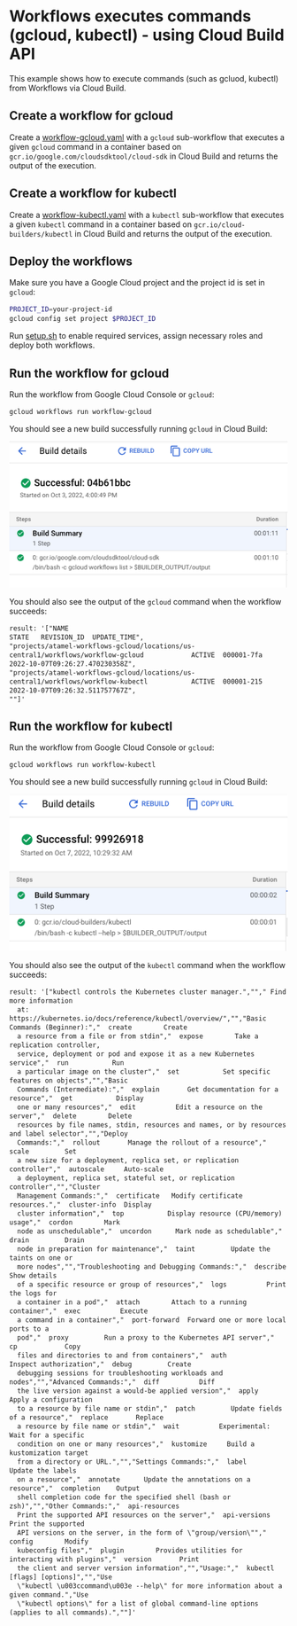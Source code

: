 # Workflows executes commands (gcloud, kubectl) - using Cloud Build API

This example shows how to execute commands (such as gcluod, kubectl) from
Workflows via Cloud Build.

## Create a workflow for gcloud

Create a [workflow-gcloud.yaml](workflow-gcloud.yaml) with a `gcloud`
sub-workflow that executes a given `gcloud` command in a container based on
`gcr.io/google.com/cloudsdktool/cloud-sdk` in Cloud Build and returns the output
of the execution.

## Create a workflow for kubectl

Create a [workflow-kubectl.yaml](workflow-kubectl.yaml) with a `kubectl`
sub-workflow that executes a given `kubectl` command in a container based on
`gcr.io/cloud-builders/kubectl` in Cloud Build and returns the output
of the execution.

## Deploy the workflows

Make sure you have a Google Cloud project and the project id is set in `gcloud`:

```sh
PROJECT_ID=your-project-id
gcloud config set project $PROJECT_ID
```

Run [setup.sh](setup.sh) to enable required services, assign necessary roles and
deploy both workflows.

## Run the workflow for gcloud

Run the workflow from Google Cloud Console or `gcloud`:

```sh
gcloud workflows run workflow-gcloud
```

You should see a new build successfully running `gcloud` in Cloud Build:

![Build in Cloud Build](images/image0.png)

You should also see the output of the `gcloud` command when the workflow
succeeds:

```log
result: '["NAME                                                                                        STATE   REVISION_ID  UPDATE_TIME",
"projects/atamel-workflows-gcloud/locations/us-central1/workflows/workflow-gcloud            ACTIVE  000001-7fa   2022-10-07T09:26:27.470230358Z",
"projects/atamel-workflows-gcloud/locations/us-central1/workflows/workflow-kubectl           ACTIVE  000001-215   2022-10-07T09:26:32.511757767Z",
""]'
```

## Run the workflow for kubectl

Run the workflow from Google Cloud Console or `gcloud`:

```sh
gcloud workflows run workflow-kubectl
```

You should see a new build successfully running `gcloud` in Cloud Build:

![Build in Cloud Build](images/image1.png)

You should also see the output of the `kubectl` command when the workflow
succeeds:

```log
result: '["kubectl controls the Kubernetes cluster manager.",""," Find more information
  at: https://kubernetes.io/docs/reference/kubectl/overview/","","Basic Commands (Beginner):","  create        Create
  a resource from a file or from stdin","  expose        Take a replication controller,
  service, deployment or pod and expose it as a new Kubernetes service","  run           Run
  a particular image on the cluster","  set           Set specific features on objects","","Basic
  Commands (Intermediate):","  explain       Get documentation for a resource","  get           Display
  one or many resources","  edit          Edit a resource on the server","  delete        Delete
  resources by file names, stdin, resources and names, or by resources and label selector","","Deploy
  Commands:","  rollout       Manage the rollout of a resource","  scale         Set
  a new size for a deployment, replica set, or replication controller","  autoscale     Auto-scale
  a deployment, replica set, stateful set, or replication controller","","Cluster
  Management Commands:","  certificate   Modify certificate resources.","  cluster-info  Display
  cluster information","  top           Display resource (CPU/memory) usage","  cordon        Mark
  node as unschedulable","  uncordon      Mark node as schedulable","  drain         Drain
  node in preparation for maintenance","  taint         Update the taints on one or
  more nodes","","Troubleshooting and Debugging Commands:","  describe      Show details
  of a specific resource or group of resources","  logs          Print the logs for
  a container in a pod","  attach        Attach to a running container","  exec          Execute
  a command in a container","  port-forward  Forward one or more local ports to a
  pod","  proxy         Run a proxy to the Kubernetes API server","  cp            Copy
  files and directories to and from containers","  auth          Inspect authorization","  debug         Create
  debugging sessions for troubleshooting workloads and nodes","","Advanced Commands:","  diff          Diff
  the live version against a would-be applied version","  apply         Apply a configuration
  to a resource by file name or stdin","  patch         Update fields of a resource","  replace       Replace
  a resource by file name or stdin","  wait          Experimental: Wait for a specific
  condition on one or many resources","  kustomize     Build a kustomization target
  from a directory or URL.","","Settings Commands:","  label         Update the labels
  on a resource","  annotate      Update the annotations on a resource","  completion    Output
  shell completion code for the specified shell (bash or zsh)","","Other Commands:","  api-resources
  Print the supported API resources on the server","  api-versions  Print the supported
  API versions on the server, in the form of \"group/version\"","  config        Modify
  kubeconfig files","  plugin        Provides utilities for interacting with plugins","  version       Print
  the client and server version information","","Usage:","  kubectl [flags] [options]","","Use
  \"kubectl \u003ccommand\u003e --help\" for more information about a given command.","Use
  \"kubectl options\" for a list of global command-line options (applies to all commands).",""]'
```
